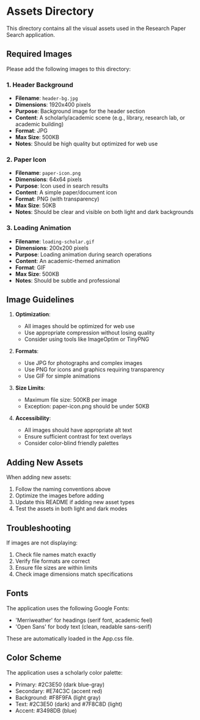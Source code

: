 # Assets Directory

This directory contains all the visual assets used in the Research Paper Search application.

## Required Images

Please add the following images to this directory:

### 1. Header Background
- **Filename**: `header-bg.jpg`
- **Dimensions**: 1920x400 pixels
- **Purpose**: Background image for the header section
- **Content**: A scholarly/academic scene (e.g., library, research lab, or academic building)
- **Format**: JPG
- **Max Size**: 500KB
- **Notes**: Should be high quality but optimized for web use

### 2. Paper Icon
- **Filename**: `paper-icon.png`
- **Dimensions**: 64x64 pixels
- **Purpose**: Icon used in search results
- **Content**: A simple paper/document icon
- **Format**: PNG (with transparency)
- **Max Size**: 50KB
- **Notes**: Should be clear and visible on both light and dark backgrounds

### 3. Loading Animation
- **Filename**: `loading-scholar.gif`
- **Dimensions**: 200x200 pixels
- **Purpose**: Loading animation during search operations
- **Content**: An academic-themed animation
- **Format**: GIF
- **Max Size**: 500KB
- **Notes**: Should be subtle and professional

## Image Guidelines

1. **Optimization**:
   - All images should be optimized for web use
   - Use appropriate compression without losing quality
   - Consider using tools like ImageOptim or TinyPNG

2. **Formats**:
   - Use JPG for photographs and complex images
   - Use PNG for icons and graphics requiring transparency
   - Use GIF for simple animations

3. **Size Limits**:
   - Maximum file size: 500KB per image
   - Exception: paper-icon.png should be under 50KB

4. **Accessibility**:
   - All images should have appropriate alt text
   - Ensure sufficient contrast for text overlays
   - Consider color-blind friendly palettes

## Adding New Assets

When adding new assets:
1. Follow the naming conventions above
2. Optimize the images before adding
3. Update this README if adding new asset types
4. Test the assets in both light and dark modes

## Troubleshooting

If images are not displaying:
1. Check file names match exactly
2. Verify file formats are correct
3. Ensure file sizes are within limits
4. Check image dimensions match specifications

## Fonts
The application uses the following Google Fonts:
- 'Merriweather' for headings (serif font, academic feel)
- 'Open Sans' for body text (clean, readable sans-serif)

These are automatically loaded in the App.css file.

## Color Scheme
The application uses a scholarly color palette:
- Primary: #2C3E50 (dark blue-gray)
- Secondary: #E74C3C (accent red)
- Background: #F8F9FA (light gray)
- Text: #2C3E50 (dark) and #7F8C8D (light)
- Accent: #3498DB (blue) 